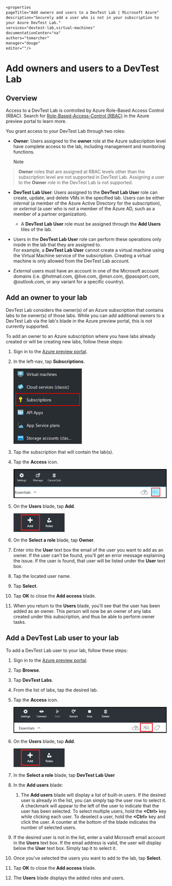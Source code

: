     <properties
    pageTitle="Add owners and users to a DevTest Lab | Microsoft Azure"
    description="Securely add a user who is not in your subscription to your Azure DevTest Lab."
    services="devtest-lab,virtual-machines"
    documentationCenter="na"
    authors="tomarcher"
    manager="douge"
    editor=""/>

<tags
    ms.service="devtest-lab"
    ms.workload="na"
    ms.tgt_pltfrm="na"
    ms.devlang="na"
    ms.topic="article"
    ms.date="11/01/2015"
    ms.author="tarcher"/>

# Add owners and users to a DevTest Lab
## Overview
Access to a DevTest Lab is controlled by Azure Role-Based Access Control (RBAC). Search for [Role-Based-Access-Control (RBAC)](https://azure.microsoft.com/searchresults?query=Role%20Based%20Access%20Control%20%28RBAC%29) in the Azure preview portal to learn more.

You grant access to your DevTest Lab through two roles:

* **Owner**: Users assigned to the **owner** role at the Azure subscription level have complete access to the lab, including management and monitoring functions.

  > [!NOTE]
> **Owner** roles that are assigned at RBAC levels other than the subscription level are not supported in DevTest Lab. Assigning a user to the **Owner** role in the DevTest Lab is not supported.
> 
* **DevTest Lab User**: Users assigned to the **DevTest Lab User** role can create, update, and delete VMs in the specified lab. Users can be either *internal* (a member of the Azure Active Directory for the subscription), or *external* (a user who is not a member of the Azure AD, such as a member of a partner organization).

  * A **DevTest Lab User** role must be assigned through the **Add Users** tiles of the lab.
* Users in the **DevTest Lab User** role can perform these operations only inside in the lab that they are assigned to.  
For example, a **DevTest Lab User** cannot create a virtual machine using the Virtual Machine service of the subscription. Creating a virtual machine is only allowed from the DevTest Lab account.
* *External* users must have an account in one of the Microsoft account domains (i.e. @hotmail.com, @live.com, @msn.com, @passport.com, @outlook.com, or any variant for a specific country).


## Add an owner to your lab
DevTest Lab considers the owner(s) of an Azure subscription that contains labs to be owner(s) of those labs. While you can add additional owners to a DevTest Lab via the lab's blade in the Azure preview portal, this is not currently supported. 

To add an owner to an Azure subscription where you have labs already created or will be creating new labs, follow these steps:

1. Sign in to the [Azure preview portal](https://portal.azure.com).

2. In the left-nav, tap **Subscriptions**.

    ![Subscriptions link](./media/devtest-lab-add-devtest-user/subscriptions.png)

3. Tap the subscription that will contain the lab(s).

4. Tap the **Access** icon. 

    ![Access users](./media/devtest-lab-add-devtest-user/access-users.png)

5. On the **Users** blade, tap **Add**.

    ![Add user](./media/devtest-lab-add-devtest-user/devtest-users-blade.png)

6. On the **Select a role** blade, tap **Owner**.

7. Enter into the **User** text box the email of the user you want to add as an owner. If the user can't be found, you'll get an error message explaining the issue. If the user is found, that user will be listed under the **User** text box.

8. Tap the located user name.

9. Tap **Select**.

10. Tap **OK** to close the **Add access** blade.

11. When you return to the **Users** blade, you'll see that the user has been added as an owner. This person will now be an owner of any labs created under this subscription, and thus be able to perform owner tasks. 


## Add a DevTest Lab user to your lab
To add a DevTest Lab user to your lab, follow these steps:

1. Sign in to the [Azure preview portal](https://portal.azure.com).

2. Tap **Browse**.

3. Tap **DevTest Labs**.

4. From the list of labs, tap the desired lab.   

5. Tap the **Access** icon.

    ![User access](./media/devtest-lab-add-devtest-user/devtest-lab-home-blade.png)

6. On the **Users** blade, tap **Add**.

    ![Add user](./media/devtest-lab-add-devtest-user/devtest-users-blade.png)

7. In the **Select a role** blade, tap **DevTest Lab User**

8. In the **Add users** blade:

   1. The **Add users** blade will display a list of built-in users. If the desired user is already in the list, you can simply tap the user row to select it. A checkmark will appear to the left of the user to indicate that the user has been selected. To select multiple users, hold the **&lt;Ctrl>** key while clicking each user. To deselect a user, hold the **&lt;Ctrl>** key and click the user. A counter at the bottom of the blade indicates the number of selected users.

2. If the desired user is not in the list, enter a valid Microsoft email account in the **Users** text box. If the email address is valid, the user will display below the **User** text box. Simply tap it to select it.   

3. Once you've selected the users you want to add to the lab, tap **Select**.

4. Tap **OK** to close the **Add access** blade.

5. The **Users** blade displays the added roles and users.




